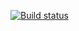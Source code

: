 [![Build status](https://ci.appveyor.com/api/projects/status/5yalypfp2tfe1bvd?svg=true)](https://ci.appveyor.com/project/Yushkevich-A-A/movingelement)